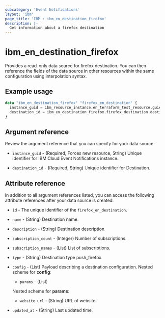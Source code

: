 ```yaml
---
subcategory: 'Event Notifications'
layout: 'ibm'
page_title: 'IBM : ibm_en_destination_firefox'
description: |-
  Get information about a firefox destination
---
```


# ibm_en_destination_firefox

Provides a read-only data source for firefox destination. You can then reference the fields of the data source in other resources within the same configuration using interpolation syntax.

## Example usage

```terraform
data "ibm_en_destination_firefox" "firefox_en_destination" {
  instance_guid = ibm_resource_instance.en_terraform_test_resource.guid
  destination_id = ibm_en_destination_firefox.firefox_destination.destination_id
}
```

## Argument reference

Review the argument reference that you can specify for your data source.

- `instance_guid` - (Required, Forces new resource, String) Unique identifier for IBM Cloud Event Notifications instance.

- `destination_id` - (Required, String) Unique identifier for Destination.

## Attribute reference

In addition to all argument references listed, you can access the following attribute references after your data source is created.

- `id` - The unique identifier of the `firefox_en_destination`.

- `name` - (String) Destination name.

- `description` - (String) Destination description.

- `subscription_count` - (Integer) Number of subscriptions.

- `subscription_names` - (List) List of subscriptions.

- `type` - (String) Destination type push_firefox.

- `config` - (List) Payload describing a destination configuration.
  Nested scheme for **config**:

  - `params` - (List)

  Nested scheme for **params**:

  - `website_url` - (String) URL of website.

- `updated_at` - (String) Last updated time.
